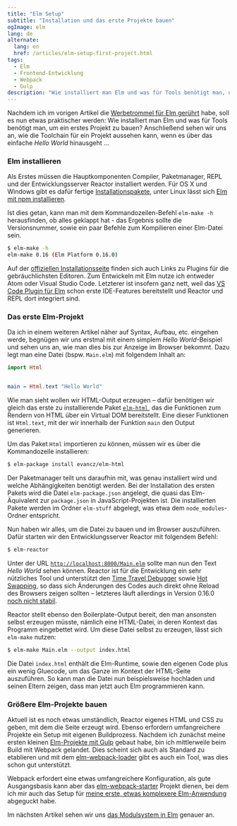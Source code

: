 ```yaml
---
title: "Elm Setup"
subtitle: "Installation und das erste Projekte bauen"
ogImage: elm
lang: de
alternate:
  lang: en
  href: /articles/elm-setup-first-project.html
tags:
  - Elm
  - Frontend-Entwicklung
  - Webpack
  - Gulp
description: "Wie installiert man Elm und was für Tools benötigt man, um ein erstes Projekt zu bauen? Anschließend sehen wir uns an, wie die Toolchain für ein Projekt aussehen kann, wenn es über das einfache Hello World hinausgeht."
---
```


Nachdem ich im vorigen Artikel die [Werbetrommel für Elm gerührt](elm-getting-started.html) habe, soll es nun etwas praktischer werden: Wie installiert man Elm und was für Tools benötigt man, um ein erstes Projekt zu bauen? Anschließend sehen wir uns an, wie die Toolchain für ein Projekt aussehen kann, wenn es über das einfache *Hello World* hinausgeht …

<!-- more -->

### Elm installieren

Als Erstes müssen die Hauptkomponenten Compiler, Paketmanager, REPL und der Entwicklungsserver Reactor installiert werden. Für OS X und Windows gibt es dafür fertige [Installationspakete](http://elm-lang.org/install), unter Linux lässt sich [Elm mit npm installieren](https://www.npmjs.com/package/elm).

Ist dies getan, kann man mit dem Kommandozeilen-Befehl `elm-make -h` herausfinden, ob alles geklappt hat - das Ergebnis sollte die Versionsnummer,  sowie ein paar Befehle zum Kompilieren einer Elm-Datei sein.

```bash
$ elm-make -h
elm-make 0.16 (Elm Platform 0.16.0)
```

Auf der [offiziellen Installationsseite](http://elm-lang.org/install) finden sich auch Links zu Plugins für die gebräuchlichsten Editoren. Zum Entwickeln mit Elm nutze ich entweder Atom oder Visual Studio Code. Letzterer ist insofern ganz nett, weil das [VS Code Plugin für Elm](https://marketplace.visualstudio.com/items/sbrink.elm) schon erste IDE-Features bereitstellt und Reactor und REPL dort integriert sind.

### Das erste Elm-Projekt

Da ich in einem weiteren Artikel näher auf Syntax, Aufbau, etc. eingehen werde, begnügen wir uns erstmal mit einem simplem *Hello World*-Beispiel und sehen uns an, wie man dies bis zur Anzeige im Browser bekommt. Dazu legt man eine Datei (bspw. `Main.elm`) mit folgendem Inhalt an:

```elm
import Html


main = Html.text "Hello World"
```

Wie man sieht wollen wir HTML-Output erzeugen – dafür benötigen wir gleich das erste zu installierende Paket [`elm-html`](http://package.elm-lang.org/packages/evancz/elm-html/latest/), das die Funktionen zum Rendern von HTML über ein Virtual DOM bereitstellt. Eine dieser Funktionen ist `Html.text`, mit der wir innerhalb der Funktion `main` den Output generieren.

Um das Paket `Html` importieren zu können, müssen wir es über die Kommandozeile installieren:

```bash
$ elm-package install evancz/elm-html
```

Der Paketmanager teilt uns daraufhin mit, was genau installiert wird und welche Abhängigkeiten benötigt werden. Bei der Installation des ersten Pakets wird die Datei `elm-package.json` angelegt, die quasi das Elm-Äquivalent zur `package.json` in JavaScript-Projekten ist. Die installierten Pakete werden im Ordner `elm-stuff` abgelegt, was etwa dem `node_modules`-Ordner entspricht.

Nun haben wir alles, um die Datei zu bauen und im Browser auszuführen. Dafür starten wir den Entwicklungsserver Reactor mit folgendem Befehl:

```bash
$ elm-reactor
```

Unter der URL [`http://localhost:8000/Main.elm`](http://localhost:8000/Main.elm) sollte man nun den Text *Hello World* sehen können. Reactor ist für die Entwicklung ein sehr nützliches Tool und unterstützt den [Time Travel Debugger](http://elm-lang.org/blog/time-travel-made-easy) sowie [Hot Swapping](http://elm-lang.org/blog/interactive-programming), so dass sich Änderungen des Codes auch direkt ohne Reload des Browsers zeigen sollten – letzteres läuft allerdings in Version 0.16.0 [noch nicht stabil](https://github.com/elm-lang/elm-reactor/issues/168).

Reactor stellt ebenso den Boilerplate-Output bereit, den man ansonsten selbst erzeugen müsste, nämlich eine HTML-Datei, in deren Kontext das Programm eingebettet wird. Um diese Datei selbst zu erzeugen, lässt sich `elm-make` nutzen:

```bash
$ elm-make Main.elm --output index.html
```

Die Datei `index.html` enthält die Elm-Runtime, sowie den eigenen Code plus ein wenig Gluecode, um das Ganze im Kontext der HTML-Seite auszuführen. So kann man die Datei nun beispielsweise hochladen und seinen Eltern zeigen, dass man jetzt auch Elm programmieren kann.

### Größere Elm-Projekte bauen

Aktuell ist es noch etwas umständlich, Reactor eigenes HTML und CSS zu geben, mit dem die Seite erzeugt wird. Ebenso erfordern umfangreichere Projekte ein Setup mit eigenen Buildprozess. Nachdem ich zunächst meine ersten kleinen [Elm-Projekte mit Gulp](https://gist.github.com/dennisreimann/cd8d45eefaba43199dcd) gebaut habe, bin ich mittlerweile beim Build mit Webpack gelandet. Dies scheint sich auch als Standard zu etablieren und mit dem [elm-webpack-loader](https://github.com/rtfeldman/elm-webpack-loader) gibt es auch ein Tool, was dies schon gut unterstützt.

Webpack erfordert eine etwas umfangreichere Konfiguration, als gute Ausgangsbasis kann aber das [elm-webpack-starter](https://github.com/pmdesgn/elm-webpack-starter) Projekt dienen, bei dem ich mir auch das Setup für [meine erste, etwas komplexere Elm-Anwendung](https://github.com/dennisreimann/elm-bike-configurator) abgeguckt habe.

Im nächsten Artikel sehen wir uns [das Modulsystem in Elm](/articles/elm-module-imports.html) genauer an.
